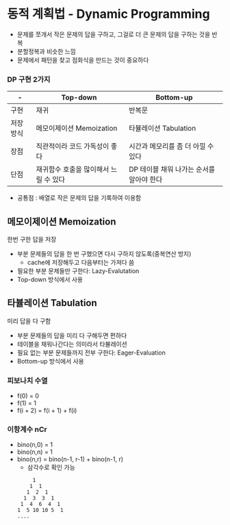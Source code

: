 # 동적 계획법 - Dynamic Programming

- 문제를 쪼개서 작은 문제의 답을 구하고, 그걸로 더 큰 문제의 답을 구하는 것을 반복
- 분할정복과 비슷한 느낌
- 문제에서 패턴을 찾고 점화식을 만드는 것이 중요하다

### DP 구현 2가지

-| Top-down | Bottom-up
|---|----------|---|
구현 | 재귀 | 반복문
저장방식 | 메모이제이션 Memoization | 타뷸레이션 Tabulation
장점 | 직관적이라 코드 가독성이 좋다 | 시간과 메모리를 좀 더 아낄 수 있다
단점 | 재귀함수 호출을 많이해서 느릴 수 있다 | DP 테이블 채워 나가는 순서를 알아야 한다

- 공통점 : 배열로 작은 문제의 답을 기록하여 이용함

## 메모이제이션 Memoization

한번 구한 답을 저장

- 부분 문제들의 답을 한 번 구했으면 다시 구하지 않도록(중복연산 방지)
    - cache에 저장해두고 다음부터는 가져다 씀
- 필요한 부분 문제들만 구한다: Lazy-Evalutation
- Top-down 방식에서 사용

## 타뷸레이션 Tabulation

미리 답을 다 구함

- 부분 문제들의 답을 미리 다 구해두면 편하다
- 테이블을 채워나간다는 의미라서 타뷸레이션
- 필요 없는 부분 문제들까지 전부 구한다: Eager-Evaluation
- Bottom-up 방식에서 사용

### 피보나치 수열

- f(0) = 0
- f(1) = 1
- f(i + 2) = f(i + 1) + f(i)

### 이항계수 nCr

- bino(n,0) = 1
- bino(n,n) = 1
- bino(n,r) = bino(n-1, r-1) + bino(n-1, r)
    - 삼각수로 확인 가능
  ```
       1
      1  1
     1  2  1
    1  3  3  1
   1  4  6  4  1
  1  5 10 10 5  1
  ....
  ```